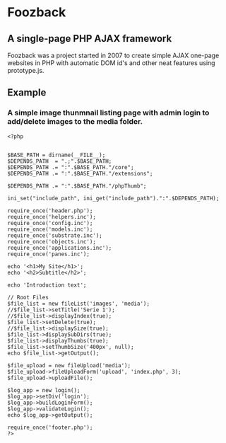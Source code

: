 # Foozback
## A single-page PHP AJAX framework

Foozback was a project started in 2007 to create simple AJAX one-page websites in PHP with automatic DOM id's and other neat features using prototype.js.

## Example

### A simple image thunmnail listing page with admin login to add/delete images to the media folder.

```
<?php


$BASE_PATH = dirname(__FILE__);
$DEPENDS_PATH  = ".;".$BASE_PATH;
$DEPENDS_PATH .= ":".$BASE_PATH."/core";
$DEPENDS_PATH .= ":".$BASE_PATH."/extensions";

$DEPENDS_PATH .= ":".$BASE_PATH."/phpThumb";

ini_set("include_path", ini_get("include_path").":".$DEPENDS_PATH);

require_once('header.php');
require_once('helpers.inc');
require_once('config.inc');
require_once('models.inc');
require_once('substrate.inc');
require_once('objects.inc');
require_once('applications.inc');
require_once('panes.inc');

echo '<h1>My Site</h1>';
echo '<h2>Subtitle</h2>';

echo 'Introduction text';

// Root Files
$file_list = new fileList('images', 'media');
//$file_list->setTitle('Serie 1');
//$file_list->displayIndex(true);
$file_list->setDelete(true);
//$file_list->displaySize(true);
$file_list->displaySubDirs(true);
$file_list->displayThumbs(true);
$file_list->setThumbSize('400px', null);
echo $file_list->getOutput();

$file_upload = new fileUpload('media');
$file_upload->fileUploadForm('upload', 'index.php', 3);
$file_upload->uploadFile();

$log_app = new login();
$log_app->setDiv('login');
$log_app->buildLoginForm();
$log_app->validateLogin();
echo $log_app->getOutput();

require_once('footer.php');
?>
```
